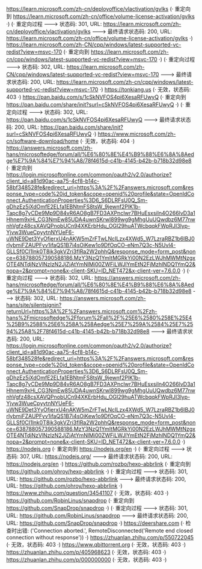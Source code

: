 https://learn.microsoft.com/zh-cn/deployoffice/vlactivation/gvlks (· 重定向到 https://learn.microsoft.com/zh-cn/office/volume-license-activation/gvlks ·)
(· 重定向过程 ---> 状态码: 301, URL: https://learn.microsoft.com/zh-cn/deployoffice/vlactivation/gvlks ---> 最终请求状态码: 200, URL: https://learn.microsoft.com/zh-cn/office/volume-license-activation/gvlks ·)
https://learn.microsoft.com/zh-CN/cpp/windows/latest-supported-vc-redist?view=msvc-170 (· 重定向到 https://learn.microsoft.com/zh-cn/cpp/windows/latest-supported-vc-redist?view=msvc-170 ·)
(· 重定向过程 ---> 状态码: 302, URL: https://learn.microsoft.com/zh-CN/cpp/windows/latest-supported-vc-redist?view=msvc-170 ---> 最终请求状态码: 200, URL: https://learn.microsoft.com/zh-cn/cpp/windows/latest-supported-vc-redist?view=msvc-170 ·)
https://tonkiang.us (· 无效，状态码: 403 ·)
https://pan.baidu.com/s/1cSkNVFOS4pi6XesaRFUwyQ (· 重定向到 https://pan.baidu.com/share/init?surl=cSkNVFOS4pi6XesaRFUwyQ ·)
(· 重定向过程 ---> 状态码: 302, URL: https://pan.baidu.com/s/1cSkNVFOS4pi6XesaRFUwyQ ---> 最终请求状态码: 200, URL: https://pan.baidu.com/share/init?surl=cSkNVFOS4pi6XesaRFUwyQ ·)
https://www.microsoft.com/zh-cn/software-download/home (· 无效，状态码: 404 ·)
https://answers.microsoft.com/zh-hans/microsoftedge/forum/all/%E6%80%8E%E4%B9%88%E6%8A%8Aedge%E7%9A%84%E7%94%A8/78f4615d-c41b-4145-b42b-b718b32d98e8 (· 重定向到 https://login.microsoftonline.com/common/oauth2/v2.0/authorize?client_id=a81d90ac-aa75-4cf8-b14c-58bf348528fe&redirect_uri=https%3A%2F%2Fanswers.microsoft.com&response_type=code%20id_token&scope=openid%20profile&state=OpenIdConnect.AuthenticationProperties%3D6_S6DLRFsU0Q_Sm-qDhzEz5iXdOmfE2ELfa1EBNtmFS8tsW_9jewnf2PlK1b-Tapc8g7yCDe9Mp9D84vR6AO8gB7FD3AXPnclwr7BHuEsxsiIn4O266lvD3a1Hhnem9xHi_CG3NmEw85UDA4uwnSKrwI899wg9gMhgUuUQwdbz6M77nwnhVgfz48csXAVQPnobUCn94XKErbHdu_OGI29huATWcbqqkFWpRJI3lyp-Yjvw3WueCpyytnNYUeF6-uWNE9Det3YyOfjerxU4nAKW5mZrFTwLNcILzx4XWd5_W7LzraRBZ1b6IBJ0rIybmiFZAUPFyv1ifaQS1B7i4sOiKew1o9DfOqCO-eNm7Q3c-N5Uvl4-GLLSf0CI1lnk0T8ik3gkVZri3fIRa2W2phhQ&response_mode=form_post&nonce=638788057390588186.MzY3NzQ1YmItMGRkYi00N2EzLWJhMWMtNzgxOTE4NTdjNzVlNzIzN2JjZjAtYmNlMi00ZWFiLWJlYmEtN2FjMzhlNDQ1YmQ2&nopa=2&prompt=none&x-client-SKU=ID_NET472&x-client-ver=7.6.0.0 ·)
(· 重定向过程 ---> 状态码: 302, URL: https://answers.microsoft.com/zh-hans/microsoftedge/forum/all/%E6%80%8E%E4%B9%88%E6%8A%8Aedge%E7%9A%84%E7%94%A8/78f4615d-c41b-4145-b42b-b718b32d98e8 ---> 状态码: 302, URL: https://answers.microsoft.com/zh-hans/site/silentsignin?returnUrl=https%3A%2F%2Fanswers.microsoft.com%2Fzh-hans%2Fmicrosoftedge%2Fforum%2Fall%2F%25E6%2580%258E%25E4%25B9%2588%25E6%258A%258Aedge%25E7%259A%2584%25E7%2594%25A8%2F78f4615d-c41b-4145-b42b-b718b32d98e8 ---> 最终请求状态码: 200, URL: https://login.microsoftonline.com/common/oauth2/v2.0/authorize?client_id=a81d90ac-aa75-4cf8-b14c-58bf348528fe&redirect_uri=https%3A%2F%2Fanswers.microsoft.com&response_type=code%20id_token&scope=openid%20profile&state=OpenIdConnect.AuthenticationProperties%3D6_S6DLRFsU0Q_Sm-qDhzEz5iXdOmfE2ELfa1EBNtmFS8tsW_9jewnf2PlK1b-Tapc8g7yCDe9Mp9D84vR6AO8gB7FD3AXPnclwr7BHuEsxsiIn4O266lvD3a1Hhnem9xHi_CG3NmEw85UDA4uwnSKrwI899wg9gMhgUuUQwdbz6M77nwnhVgfz48csXAVQPnobUCn94XKErbHdu_OGI29huATWcbqqkFWpRJI3lyp-Yjvw3WueCpyytnNYUeF6-uWNE9Det3YyOfjerxU4nAKW5mZrFTwLNcILzx4XWd5_W7LzraRBZ1b6IBJ0rIybmiFZAUPFyv1ifaQS1B7i4sOiKew1o9DfOqCO-eNm7Q3c-N5Uvl4-GLLSf0CI1lnk0T8ik3gkVZri3fIRa2W2phhQ&response_mode=form_post&nonce=638788057390588186.MzY3NzQ1YmItMGRkYi00N2EzLWJhMWMtNzgxOTE4NTdjNzVlNzIzN2JjZjAtYmNlMi00ZWFiLWJlYmEtN2FjMzhlNDQ1YmQ2&nopa=2&prompt=none&x-client-SKU=ID_NET472&x-client-ver=7.6.0.0 ·)
https://nodejs.org (· 重定向到 https://nodejs.org/en ·)
(· 重定向过程 ---> 状态码: 307, URL: https://nodejs.org/ ---> 最终请求状态码: 200, URL: https://nodejs.org/en ·)
https://github.com/rozbo/hexo-abbrlink (· 重定向到 https://github.com/ohroy/hexo-abbrlink ·)
(· 重定向过程 ---> 状态码: 301, URL: https://github.com/rozbo/hexo-abbrlink ---> 最终请求状态码: 200, URL: https://github.com/ohroy/hexo-abbrlink ·)
https://www.zhihu.com/question/34541107 (· 无效，状态码: 403 ·)
https://github.com/RobinLinus/snapdrop (· 重定向到 https://github.com/SnapDrop/snapdrop ·)
(· 重定向过程 ---> 状态码: 301, URL: https://github.com/RobinLinus/snapdrop ---> 最终请求状态码: 200, URL: https://github.com/SnapDrop/snapdrop ·)
https://deershare.com (· 检查时出错: ('Connection aborted.', RemoteDisconnected('Remote end closed connection without response')) ·)
https://zhuanlan.zhihu.com/p/550722045 (· 无效，状态码: 403 ·)
https://www.qbittorrent.org (· 无效，状态码: 403 ·)
https://zhuanlan.zhihu.com/p/405968623 (· 无效，状态码: 403 ·)
https://zhuanlan.zhihu.com/p/000000000 (· 无效，状态码: 403 ·)
